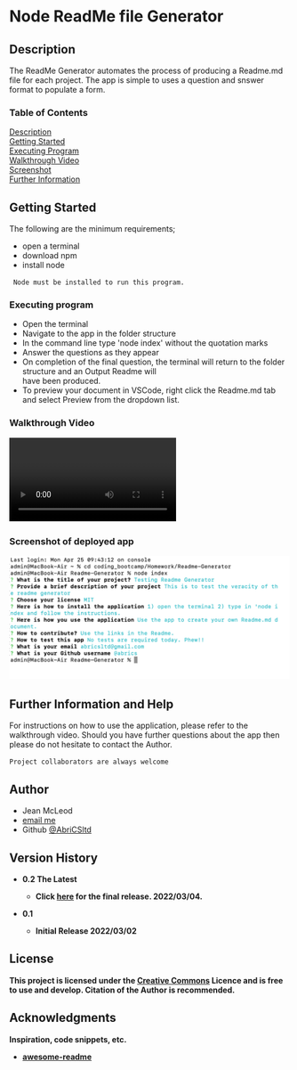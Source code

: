 # Node ReadMe file Generator


## Description

The ReadMe Generator automates the process of producing a Readme.md file for each project. 
The app is simple to uses a question and snswer format to populate a form.
<br>
### Table of Contents
[Description](https://github.com/AbriCS/Readme-Generator#description)<br>
[Getting Started](https://github.com/AbriCS/Readme-Generator#getting-started)<br>
[Executing Program](https://github.com/AbriCS/Readme-Generator#executing-program)<br>
[Walkthrough Video](https://github.com/AbriCS/Readme-Generator#walkthrough-video)<br>
[Screenshot](https://github.com/AbriCS/Readme-Generator#screenshot)<br>
[Further Information](https://github.com/AbriCS/Readme-Generator#further-information)<br>


## Getting Started

The following are the minimum requirements;

- open a terminal
- download npm
- install node 

```
 Node must be installed to run this program.
 ```


### Executing program

- Open the terminal 
- Navigate to the app in the folder structure
- In the command line type 'node index' without the quotation marks
- Answer the questions as they appear
- On completion of the final question, the terminal will return to the folder structure and an Output Readme will   
  have been produced.
- To preview your document in VSCode, right click the Readme.md tab and select Preview from the dropdown list.


### Walkthrough Video
![Deployed Application](./utils/images/Demo-of-Readmegenerator.mp4)

### Screenshot of deployed app

![Deployed Application](./utils/images/Deployed-application.png)


## Further Information and Help

For instructions on how to use the application, please refer to the walkthrough video.  Should you have further questions about the app then please do not hesitate to contact the Author.

```
Project collaborators are always welcome

```

## Author

- Jean McLeod
- <a href="mailto:AbriCSltd@gmail.com">email me</a>
- Github [@AbriCSltd](https://github.com/AbriCS/Readme-Generator)

## Version History

- <b>0.2  The Latest<b>
    - Click [here](https://abrics.github.io/) for the final release. 2022/03/04.

- 0.1
  - Initial Release 2022/03/02

## License

This project is licensed under the [Creative Commons](https://creativecommons.org/licenses/by/2.0/uk/) Licence and is free to use and develop. Citation of the Author is recommended.

## Acknowledgments

Inspiration, code snippets, etc.

- [awesome-readme](https://github.com/matiassingers/awesome-readme)